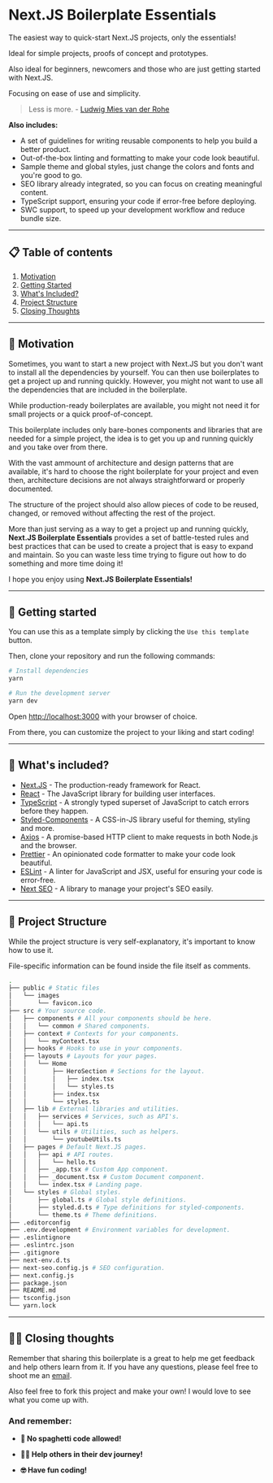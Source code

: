 # Next.JS Boilerplate Essentials

The easiest way to quick-start Next.JS projects, only the essentials!

Ideal for simple projects, proofs of concept and prototypes.

Also ideal for beginners, newcomers and those who are just getting started with Next.JS. 

Focusing on ease of use and simplicity.

>Less is more. - [Ludwig Mies van der Rohe](https://en.wikipedia.org/wiki/Ludwig_Mies_van_der_Rohe)


**Also includes:**
- A set of guidelines for writing reusable components to help you build a better product.
- Out-of-the-box linting and formatting to make your code look beautiful.
- Sample theme and global styles, just change the colors and fonts and you're good to go.
- SEO library already integrated, so you can focus on creating meaningful content.
- TypeScript support, ensuring your code if error-free before deploying.
- SWC support, to speed up your development workflow and reduce bundle size.

---

## 📋 Table of contents
1. [Motivation](#motivation)
1. [Getting Started](#getting-started)
1. [What's Included?](#included-packages)
1. [Project Structure](#structure)
1. [Closing Thoughts](#closing-thoughts)


---

## 💬 Motivation <span id="motivation"/>

Sometimes, you want to start a new project with Next.JS but you don't want to install all the dependencies by yourself. You can then use boilerplates to get a project up and running quickly. However, you might not want to use all the dependencies that are included in the boilerplate.

While production-ready boilerplates are available, you might not need it for small projects or a quick proof-of-concept.

This boilerplate includes only bare-bones components and libraries that are needed for a simple project, the idea is to get you up and running quickly and you take over from there.

With the vast ammount of architecture and design patterns that are available, it's hard to choose the right boilerplate for your project and even then, architecture decisions are not always straightforward or properly documented.

The structure of the project should also allow pieces of code to be reused, changed, or removed without affecting the rest of the project.

More than just serving as a way to get a project up and running quickly, **Next.JS Boilerplate Essentials** provides a set of battle-tested rules and best practices that can be used to create a project that is easy to expand and maintain. So you can waste less time trying to figure out how to do something and more time doing it!

I hope you enjoy using **Next.JS Boilerplate Essentials!**

---

## 📁 Getting started <span id="getting-started"/>

You can use this as a template simply by clicking the `Use this template` button.

Then, clone your repository and run the following commands:


```bash
# Install dependencies
yarn

# Run the development server
yarn dev
```
Open [http://localhost:3000](http://localhost:3000) with your browser of choice.

From there, you can customize the project to your liking and start coding!

---

## 🧰 What's included? <span id="included-packages"/>
- [Next.JS](https://nextjs.org/) - The production-ready framework for React.
- [React](https://reactjs.org/) - The JavaScript library for building user interfaces.
- [TypeScript](https://www.typescriptlang.org/) - A strongly typed superset of JavaScript to catch errors before they happen.
- [Styled-Components](https://styled-components.com/) - A CSS-in-JS library useful for theming, styling and more.
- [Axios](https://axios-http.com/) - A promise-based HTTP client to make requests in both Node.js and the browser.  
- [Prettier](https://prettier.io/) - An opinionated code formatter to make your code look beautiful.
- [ESLint](https://eslint.org/) - A linter for JavaScript and JSX, useful for ensuring your code is error-free.
- [Next SEO](https://github.com/garmeeh/next-seo) - A library to manage your project's SEO easily.

---

## 📐 Project Structure <span id="structure"/>

While the project structure is very self-explanatory, it's important to know how to use it.

File-specific information can be found inside the file itself as comments.


```bash
.
├── public # Static files
│   └── images
│       └── favicon.ico 
├── src # Your source code.
│   ├── components # All your components should be here.
│   │   └── common # Shared components.
│   ├── context # Contexts for your components.
│   │   └── myContext.tsx 
│   ├── hooks # Hooks to use in your components.
│   ├── layouts # Layouts for your pages.
│   │   └── Home
│   │       ├── HeroSection # Sections for the layout.
│   │       │   ├── index.tsx 
│   │       │   └── styles.ts
│   │       ├── index.tsx
│   │       └── styles.ts
│   ├── lib # External libraries and utilities.
│   │   ├── services # Services, such as API's.
│   │   │   └── api.ts
│   │   └── utils # Utilities, such as helpers.
│   │       └── youtubeUtils.ts
│   ├── pages # Default Next.JS pages.
│   │   ├── api # API routes.
│   │   │   └── hello.ts
│   │   ├── _app.tsx # Custom App component.
│   │   ├── _document.tsx # Custom Document component.
│   │   └── index.tsx # Landing page.
│   └── styles # Global styles.
│       ├── global.ts # Global style definitions.
│       ├── styled.d.ts # Type definitions for styled-components.
│       └── theme.ts # Theme definitions.
├── .editorconfig
├── .env.development # Environment variables for development.
├── .eslintignore
├── .eslintrc.json
├── .gitignore
├── next-env.d.ts
├── next-seo.config.js # SEO configuration.
├── next.config.js
├── package.json
├── README.md
├── tsconfig.json
└── yarn.lock
```

---

## 👋🏻 Closing thoughts <span id="closing-thoughts"/>

Remember that sharing this boilerplate is a great to help me get feedback and help others learn from it. If you have any questions, please feel free to shoot me an [email](mailto:me@doval.dev).

Also feel free to fork this project and make your own! I would love to see what you come up with.

### And remember:

- **🚫 No spaghetti code allowed!**

- **🤝🏻 Help others in their dev journey!**

- **🤓 Have fun coding!**